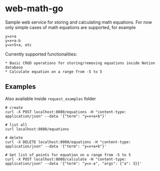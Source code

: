 # web-math-go

Sample web service for storing and calculating math equations.
For now only simple cases of math equations are supported, for example

    y=x+a
    y=x+a-b
    y=x+5+a, etc

Currently supported functionalities:

    * Basic CRUD operations for storing/removing equations inside Notion database
    * Calculate equation on a range from -5 to 5

## Examples

Also available inside `request_examples` folder

    # create
    curl -X POST localhost:8080/equations -H "content-type: application/json" --data '{"term": "y=x+a+b"}'

    # list all
    curl localhost:8080/equations

    # delete
    curl -X DELETE localhost:8080/equations -H "content-type: application/json" --data '{"term": "y=x+a+b"}'

    # Get list of points for equation on a range from -5 to 5
    curl -X POST localhost:8080/calculate -H "content-type: application/json" --data '{"term": "y=x-a", "args": {"a": 3}}'
